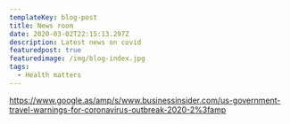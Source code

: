 ```yaml
---
templateKey: blog-post
title: News room
date: 2020-03-02T22:15:13.297Z
description: Latest news on covid
featuredpost: true
featuredimage: /img/blog-index.jpg
tags:
  - Health matters
---
```

https://www.google.as/amp/s/www.businessinsider.com/us-government-travel-warnings-for-coronavirus-outbreak-2020-2%3famp
